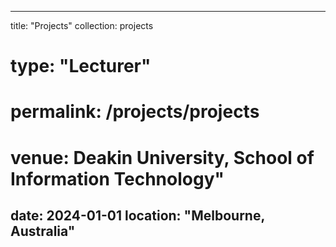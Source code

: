 ---
title: "Projects"
collection: projects
# type: "Lecturer"
# permalink: /projects/projects
# venue: Deakin University, School of Information Technology"
date: 2024-01-01
location: "Melbourne, Australia"
------
